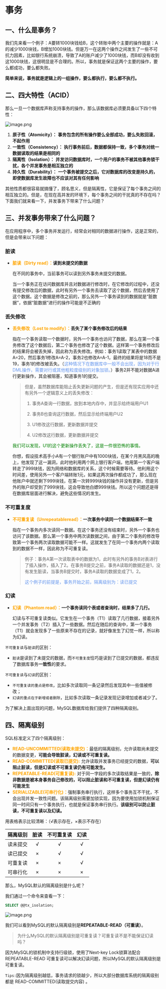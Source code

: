 # 事务



## 一、什么是事务？

我们先来看一个例子：A要转1000块钱给B，这个转账中两个主要的操作就是：A的减少1000块钱，B增加1000块钱。但是万一在这两个操作之间发生了一些不可抗力因素，比如银行系统崩溃，导致了A的账户减少了1000块钱，而B却没有收到这1000块钱，这很明显是不合理的。所以，事务就是保证这两个主要的操作，要么都成功，要么都失败。

**简单来说，事务就是逻辑上的一组操作，要么都执行，要么都不执行。**



## 二、四大特性（ACID）

那么一旦一个数据库声称支持事务的操作，那么该数据库必须要具备以下四个特性：

![image.png](https://gitee.com/lgaaip/img/raw/master/20210225102223.png)

1. **原子性（Atomicity）：** **事务包含的所有操作要么全部成功，要么失败回滚，不起作用**
2. **一致性（Consistency）：** **执行事务前后，数据都保持一致，多个事务对统一数据读取的结果是相同的**
3. **隔离性（Isolation）：** **并发访问数据库时，一个用户的事务不被其他事务锁干扰，各个并发事务是相互独立的**
4. **持久性（Durability）：** **一个事务被提交之后，它对数据库的改变是持久的，即使数据库发生故障也不应该对其有任何影响**



其他性质都很容易就搞懂了，顾名思义，但是隔离性，它是保证了每个事务之间的相互独立的。但是，在现在高并发的环境下，每个事务之间的干扰真的不存在吗？下面我们就来看一下，并发事务下带来了什么问题？

## 三、并发事务带来了什么问题？

在应用程序中，多个事务并发运行，经常会对相同的数据进行操作，这是正常的，但是会带来以下问题：

### 脏读

- <font color='orange'>**脏读（Dirty read）：**</font>**读到未提交的数据**

  在不同的事务中，当前事务可以读到另外事务未提交的数据。

  当一个事务正在访问数据库并且对数据进行修改时，在它修改的过程中，还没有提交修改后的数据，此时有另外一个事务去读取了这个数据，然后去使用了这个数据。这个数据是修改之前的，那么另外一个事务读到的数据就是“脏数据”，依据“脏数据”进行的操作可能是不正确的

### 丢失修改

- <font color='orange'>**丢失修改（Lost to modify）：**</font>**丢失了某个事务修改后的结果**

  指在一个事务读取一个数据时，另外一个事务也访问了数据，那么在第一个事务修改了这个数据后，第二个事务也修改了这个数据。这样第一个事务修改后的结果将会被丢失掉，因此称为丢失修改。例如：事务1读取了某表中的数据A=20，然后事务1修改A=A-2，事务2也修改A=A-1，最终的结果将是18而不是19，事务1的修改被丢失。（<font color='cornflowerblue'>这种情况下在数据库中一般不会出现，因为对于行DML操作，需要对行或其他粗粒度级别的对象加锁。</font>）事务2并不能对数据A进行更新操作，其会被阻塞，知道事务1的提交。

  > 但是，虽然数据库能阻止丢失更新问题的产生，但是还有现实应用中还有另外一个逻辑意义上的丢失修改：
  >
  > 1) 事务A查询一行数据，放到本地内存中，并显示给终端用户U1
  >
  > 2) 事务B也查询这行数据，然后显示给终端用户U2
  >
  > 3) U1修改这行数据，更新数据并提交
  >
  > 4) U2修改这行数据，更新数据并提交

  <font color='green'>我们可以发现，U1的这个更新操作丢失了，这是一件很恐怖的事情。</font>

  你想，假设技术高手小A有一个银行账户中有1000块钱，在某个月黑风高的晚上，他发现了这一漏洞，此时他利用两个网上银行客户端，他用第一个客户端转走了999块钱，因为网络和数据库的关系，这个时候需要等待。他利用这个时间差，使用另外一个客户端转账1元，如果这两次操作都成功了，那么现在他账户中就还剩下999块钱，在第一次转999块钱的操作并没有更新，但是另外的账户却受到了999块钱，这会导致他白嫖999块钱。所以这个问题还是得在数据库层面进行解决，避免这些情况的发生。


### 不可重复度

- <font color='orange'>**不可重复读（Unrepeatableread）：**</font>**一次事务中读同一个数据结果不一致**

  指在一个事务内多次读同一数据。在这个事务还没有结束时，另外一个事务也访问了该数据。那么第一个事务中两次读数据之间，由于第二个事务的修改导致第一个事务两次读取数据可能不一样。这就发生了在同一个事务内两个读取到的数据不一样，因此称为不可重复读。

  > 例子：事务A第一次读取表中的数据为1，此时有另外的事务B对表进行了插入操作，插入了2。在事务B提交之前，事务A读取的数据还是1，没有发生脏读，当事务B提交时，事务A读取的数据变成了1，2。
  >
  > <font color='cornflowerblue'>这个例子的前提是，事务开始之前，隔离级别为：读已提交</font>

### 幻读

- <font color='orange'>**幻读（Phantom read）：**</font>**一个事务读同个表或者查询时，结果多了几行。**

  幻读与不可重复读类似。它发生在一个事务（T1）读取了几行数据，接着另外一个并发事务（T2）插入了一些数据。然后在随后的查询中，第一个事务（T1）就会发现多了一些原来不存在的记录，就好像发生了幻觉一样，所以称为幻读。

  

`不可重复读`与`脏读`的区别：

- `脏读`是读到了未提交的数据，而`不可重复度`恰巧是读到了已提交的数据，都违反了数据库事务**一致性**的要求。

`不可重复读`与`幻读`的区别：

- `不可重复读的重点是修改`，比如多次读取同一条记录然后发现其中一些值被修改；
- `幻读的重点在于新增或者删除`，比如多次读取一条记录发现记录增加或者减少了。



为了解决上面出现的问题，MySQL数据库给我们提供了四种隔离级别。



## 四、隔离级别

SQL标准定义了四个隔离级别：

- <font color='orange'>**READ-UNCOMMITTED(读取未提交)：**</font>最低的隔离级别，允许读取尚未提交的数据变更，**可能会导致脏读，幻读或不可重复读。**
- <font color='orange'>**READ-COMMITTED(读取已提交):** </font>允许读取并发事务已经提交的数据，**可以阻止脏读，但是幻读或不可重复读仍有可能发生。**
- <font color='orange'>**REPEATABLE-READ(可重复读):** </font>对于同一字段的多次读取结果是一致的，**除非数据是被本身事务自己修改的，可以阻止脏读和不可重复读，但是幻读仍有可能发生**
- <font color='orange'>**SERIALIZABLE(可串行化)：**</font>强制事务串行执行，这样多个事务互不干扰，不会出现并发一致性问题。该隔离级别需要加锁实现，因为要使用加锁机制保证同一时间只有一个事务执行，也就是保证事务串行执行。**该级别可以防止脏读，不可重复读以及幻读。**

用表格表示比较清晰：（√表示存在，×表示不存在）

| 隔离级别 | 脏读 | 不可重复读 | 幻读 |
| :------: | :--: | :--------: | :--: |
| 读未提交 |  √   |     √      |  √   |
| 读已提交 |  ×   |     √      |  √   |
| 可重复读 |  ×   |     ×      |  √   |
| 可串行化 |  ×   |     ×      |  ×   |

那么，MySQL默认的隔离级别是什么呢？

我们通过一个命令来查看一下：

```sql
SELECT @@tx_isolation;
```

![image.png](https://gitee.com/lgaaip/img/raw/master/20210225105137.png)

我们可以看到MySQL的默认隔离级别是**REPEATABLE-READ（可重读）**。

> 为什么MySQL的默认隔离级别是可重复读？可重复读不是不能保证幻读吗？

因为MySQL的锁机制中支持行级锁，使用了Next-key Lock锁算法配合REPEATABLE-READ 可重复读可以解决幻读问题，所以MySQL的默认隔离级别是可重复读。

`Tips:`因为隔离级别越低，事务请求的锁越少，所以大部分数据库系统的隔离级别都是 READ-COMMITTED(读取提交内容) 。

